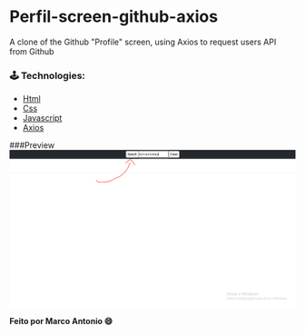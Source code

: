 # Perfil-screen-github-axios

A clone of the Github "Profile" screen, using Axios to request users API from Github

### 🕹 Technologies:

- [Html](https://developer.mozilla.org/pt-BR/docs/Web/HTML)
- [Css](https://developer.mozilla.org/pt-BR/docs/Web/CSS)
- [Javascript](https://developer.mozilla.org/pt-BR/docs/Web/JavaScript)
- [Axios](https://github.com/axios/axios)

###Preview
![alt text](https://raw.githubusercontent.com/marcoantonioap/perfil-screen-github-axios/master/assets/Capturar.png)

**Feito por Marco Antonio 😄**

